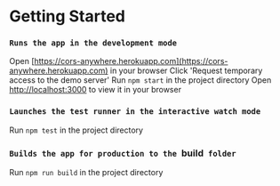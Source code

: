 # Getting Started

### `Runs the app in the development mode`

Open [https://cors-anywhere.herokuapp.com](https://cors-anywhere.herokuapp.com) in your browser
Click 'Request temporary access to the demo server'
Run ```npm start``` in the project directory
Open [http://localhost:3000](http://localhost:3000) to view it in your browser

### `Launches the test runner in the interactive watch mode`

Run ```npm test``` in the project directory

### `Builds the app for production to the `build` folder`

Run ```npm run build``` in the project directory